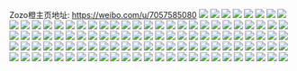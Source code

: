 Zozo橙主页地址: https://weibo.com/u/7057585080 
![](https://wx4.sinaimg.cn/mw2000/007HCUhqly1h8w79xqcs6j32rq22sb2b.jpg) 
![](https://wx4.sinaimg.cn/mw2000/007HCUhqly1h8w7a45c9yj32802you0z.jpg) 
![](https://wx4.sinaimg.cn/mw2000/007HCUhqly1h8w7a7je0qj32802yox6r.jpg) 
![](https://wx4.sinaimg.cn/mw2000/007HCUhqly1h8158790xqj32802yob2b.jpg) 
![](https://wx4.sinaimg.cn/mw2000/007HCUhqly1h81582ubchj32dr367b2a.jpg) 
![](https://wx4.sinaimg.cn/mw2000/007HCUhqly1h8158t9e04j31400u0wpk.jpg) 
![](https://wx4.sinaimg.cn/mw2000/007HCUhqly1h7t21ybxlpj30u011iah2.jpg) 
![](https://wx4.sinaimg.cn/mw2000/007HCUhqly1h7t21yz5a1j30u00u0agd.jpg) 
![](https://wx4.sinaimg.cn/mw2000/007HCUhqly1h7t21xz1d2j30u0140aih.jpg) 
![](https://wx4.sinaimg.cn/mw2000/007HCUhqly1h6b0iqy7jij324m2u6hdx.jpg) 
![](https://wx4.sinaimg.cn/mw2000/007HCUhqly1h6b0iehizbj32yo2804n8.jpg) 
![](https://wx4.sinaimg.cn/mw2000/007HCUhqly1h5x2bugg8nj33403404qu.jpg) 
![](https://wx4.sinaimg.cn/mw2000/007HCUhqly1h5x2b2wfxnj32c0340qv7.jpg) 
![](https://wx4.sinaimg.cn/mw2000/007HCUhqly1h5qdbpbzejj32802yoe85.jpg) 
![](https://wx4.sinaimg.cn/mw2000/007HCUhqly1h5qdbs8gy2j324f2u6e83.jpg) 
![](https://wx4.sinaimg.cn/mw2000/007HCUhqly1h5qdc0xxamj32c0340qv6.jpg) 
![](https://wx4.sinaimg.cn/mw2000/007HCUhqly1h5qdbkywubj32802yoqv9.jpg) 
![](https://wx4.sinaimg.cn/mw2000/007HCUhqly1h5qdbggo4ej32802yoqv9.jpg) 
![](https://wx4.sinaimg.cn/mw2000/007HCUhqly1h5qdbxi11hj32c03401kz.jpg) 
![](https://wx4.sinaimg.cn/mw2000/007HCUhqly1h5qdbum23sj325m2vzqv6.jpg) 
![](https://wx4.sinaimg.cn/mw2000/007HCUhqly1h5qdbwfdnmj31c31s5kjl.jpg) 
![](https://wx4.sinaimg.cn/mw2000/007HCUhqly1h5qdbzma86j32c0340hdx.jpg) 
![](https://wx4.sinaimg.cn/mw2000/007HCUhqly1h4ukhz7ufxj32802yokjn.jpg) 
![](https://wx4.sinaimg.cn/mw2000/007HCUhqly1h4uki2j4duj32802yo7wj.jpg) 
![](https://wx4.sinaimg.cn/mw2000/007HCUhqly1h4uki5xwhmj32802yoe83.jpg) 
![](https://wx4.sinaimg.cn/mw2000/007HCUhqly1h4ukibahenj32802yo7wj.jpg) 
![](https://wx4.sinaimg.cn/mw2000/007HCUhqly1h4ukiev1avj3234288x6q.jpg) 
![](https://wx4.sinaimg.cn/mw2000/007HCUhqly1h4ukii0185j32802yo4qr.jpg) 
![](https://wx4.sinaimg.cn/mw2000/007HCUhqly1h41wsoqeudj32282qzhdv.jpg) 
![](https://wx4.sinaimg.cn/mw2000/007HCUhqly1h41wrnonjwj32c0340npg.jpg) 
![](https://wx4.sinaimg.cn/mw2000/007HCUhqly1h41wti17lpj321s2f0qv5.jpg) 
![](https://wx4.sinaimg.cn/mw2000/007HCUhqly1h41ws0gkmpj328025fnpe.jpg) 
![](https://wx4.sinaimg.cn/mw2000/007HCUhqly1h41wtfx80cj32802ggu0y.jpg) 
![](https://wx4.sinaimg.cn/mw2000/007HCUhqly1h41wsbg2xij31yx2nr7wi.jpg) 
![](https://wx4.sinaimg.cn/mw2000/007HCUhqgy1h03jugrneaj326v2x51l0.jpg) 
![](https://wx4.sinaimg.cn/mw2000/007HCUhqly1gyggeqftbaj32802yohdu.jpg) 
![](https://wx4.sinaimg.cn/mw2000/007HCUhqly1gyggeshzqsj32802yohdu.jpg) 
![](https://wx4.sinaimg.cn/mw2000/007HCUhqly1gyggeuc920j31yu25lnpd.jpg) 
![](https://wx4.sinaimg.cn/mw2000/007HCUhqly1gyggf8api0j32802yoe82.jpg) 
![](https://wx4.sinaimg.cn/mw2000/007HCUhqly1gyggfa71qwj32802rn4qq.jpg) 
![](https://wx4.sinaimg.cn/mw2000/007HCUhqly1gyggf41prhj322722wx6p.jpg) 
![](https://wx4.sinaimg.cn/mw2000/007HCUhqly1gyggfg447vj323m2sue83.jpg) 
![](https://wx4.sinaimg.cn/mw2000/007HCUhqly1gyggfk7bqaj31vb2nm1ky.jpg) 
![](https://wx4.sinaimg.cn/mw2000/007HCUhqly1gyggelt9zbj32802yokjm.jpg) 
![](https://wx4.sinaimg.cn/mw2000/007HCUhqly1gya62psiswj321d2bt1kx.jpg) 
![](https://wx4.sinaimg.cn/mw2000/007HCUhqly1gya62r645oj32yo2804qr.jpg) 
![](https://wx4.sinaimg.cn/mw2000/007HCUhqly1gya62sbm43j32yo2801kz.jpg) 
![](https://wx4.sinaimg.cn/mw2000/007HCUhqly1gya62t4ci0j32802geqv6.jpg) 
![](https://wx4.sinaimg.cn/mw2000/007HCUhqly1gya62p1rdmj32802yonpf.jpg) 
![](https://wx4.sinaimg.cn/mw2000/007HCUhqly1gya64faqtpj333y1aokjm.jpg) 
![](https://wx4.sinaimg.cn/mw2000/007HCUhqly1gy8g83e9izj32802uj4qr.jpg) 
![](https://wx4.sinaimg.cn/mw2000/007HCUhqly1gxxi295lioj32802ze7wj.jpg) 
![](https://wx4.sinaimg.cn/mw2000/007HCUhqly1gxxi2c7lg9j31ym2egkjm.jpg) 
![](https://wx4.sinaimg.cn/mw2000/007HCUhqly1gxk645tzo3j33402c04qs.jpg) 
![](https://wx4.sinaimg.cn/mw2000/007HCUhqly1gxk63a67rhj33402c0kjn.jpg) 
![](https://wx4.sinaimg.cn/mw2000/007HCUhqly1gxk63ew8gbj32rj2c0qv7.jpg) 
![](https://wx4.sinaimg.cn/mw2000/007HCUhqly1gxk63cm6d1j32c0340kjn.jpg) 
![](https://wx4.sinaimg.cn/mw2000/007HCUhqly1gxk63dbpiaj30n01dsdr5.jpg) 
![](https://wx4.sinaimg.cn/mw2000/007HCUhqly1gxk63bgpadj32802yo4qr.jpg) 
![](https://wx4.sinaimg.cn/mw2000/007HCUhqly1gxk63gyfgjj32802yohdu.jpg) 
![](https://wx4.sinaimg.cn/mw2000/007HCUhqly1gxk63g30cdj32802you0y.jpg) 
![](https://wx4.sinaimg.cn/mw2000/007HCUhqly1gxk63jg4yej32802yoe82.jpg) 
![](https://wx4.sinaimg.cn/mw2000/007HCUhqly1gwmjo1rv8hj32802yo1kz.jpg) 
![](https://wx4.sinaimg.cn/mw2000/007HCUhqly1gwmjo61wg3j32io27zx6q.jpg) 
![](https://wx4.sinaimg.cn/mw2000/007HCUhqly1gwmjo7fwizj30n01ba77t.jpg) 
![](https://wx4.sinaimg.cn/mw2000/007HCUhqly1gwmjoa266jj32802yokjm.jpg) 
![](https://wx4.sinaimg.cn/mw2000/007HCUhqly1gwmjnyfmhzj32802q3kjm.jpg) 
![](https://wx4.sinaimg.cn/mw2000/007HCUhqly1gwmjod2fc2j32802z6qv6.jpg) 
![](https://wx4.sinaimg.cn/mw2000/007HCUhqly1gwmjodtc65j30n01dsqev.jpg) 
![](https://wx4.sinaimg.cn/mw2000/007HCUhqly1gwmjoign53j32c0340b2b.jpg) 
![](https://wx4.sinaimg.cn/mw2000/007HCUhqly1gwmjolofd5j32c02sn4qr.jpg) 
![](https://wx4.sinaimg.cn/mw2000/007HCUhqly1gvnuxt27z0j61xo1lwhdt02.jpg) 
![](https://wx4.sinaimg.cn/mw2000/007HCUhqly1gu14pu3zi9j31o0280qv5.jpg) 
![](https://wx4.sinaimg.cn/mw2000/007HCUhqly1gtgiuszozbj322b22akjl.jpg) 
![](https://wx4.sinaimg.cn/mw2000/007HCUhqly1gtgiuvwbxrj322q340e82.jpg) 
![](https://wx4.sinaimg.cn/mw2000/007HCUhqly1gtgiuyyb48j322q340qv6.jpg) 
![](https://wx4.sinaimg.cn/mw2000/007HCUhqly1gtgiuriyu7j322o340b2a.jpg) 
![](https://wx4.sinaimg.cn/mw2000/007HCUhqly1gsnidn48grj32801o0qv5.jpg) 
![](https://wx4.sinaimg.cn/mw2000/007HCUhqly1gsnidldlp1j30u0140wjc.jpg) 
![](https://wx4.sinaimg.cn/mw2000/007HCUhqly1gsnidkx7foj31o02814qq.jpg) 
![](https://wx4.sinaimg.cn/mw2000/007HCUhqly1gmn4mn5tskj31400u0h05.jpg) 
![](https://wx4.sinaimg.cn/mw2000/007HCUhqly1gmg6s4u9tvj30u018anbe.jpg) 
![](https://wx4.sinaimg.cn/mw2000/007HCUhqly1gm7g9bxohpj30u0140ws4.jpg) 
![](https://wx4.sinaimg.cn/mw2000/007HCUhqly1gm7g9dga8mj30u0140qka.jpg) 
![](https://wx4.sinaimg.cn/mw2000/007HCUhqly1gm7g9ctl2cj30u014p7lx.jpg) 
![](https://wx4.sinaimg.cn/mw2000/007HCUhqly1gk8p5c40v5j30u014lk5f.jpg) 
![](https://wx4.sinaimg.cn/mw2000/007HCUhqly1gk8p5lfm97j30u0140wsh.jpg) 
![](https://wx4.sinaimg.cn/mw2000/007HCUhqly1gk8p5n4dy4j30u01407j3.jpg) 
![](https://wx4.sinaimg.cn/mw2000/007HCUhqly1gk8p5m3m13j30u0140qfo.jpg) 
![](https://wx4.sinaimg.cn/mw2000/007HCUhqly1gjvktpij47j30u0140tji.jpg) 
![](https://wx4.sinaimg.cn/mw2000/007HCUhqgy1gc8tccwlsjj30qr0tskjl.jpg) 
![](https://wx4.sinaimg.cn/mw2000/007HCUhqly1gc33lh6ro9j30yi1pcqvf.jpg) 
![](https://wx4.sinaimg.cn/mw2000/007HCUhqgy1gb455x19n6j30u01407d1.jpg) 
![](https://wx4.sinaimg.cn/mw2000/007HCUhqgy1gb455zeqmbj30u01407bh.jpg) 
![](https://wx4.sinaimg.cn/mw2000/007HCUhqgy1gag0g49021j30u0140wlt.jpg) 
![](https://wx4.sinaimg.cn/mw2000/007HCUhqgy1g90ssdcatbj32c03404qr.jpg) 
![](https://wx4.sinaimg.cn/mw2000/007HCUhqgy1g90sshh97tj32c03407wj.jpg) 
![](https://wx4.sinaimg.cn/mw2000/007HCUhqly1g7e1jwcivxj31400u0qe5.jpg) 
![](https://wx4.sinaimg.cn/mw2000/007HCUhqly1g5mgpshgofj30u0140hdt.jpg) 
![](https://wx4.sinaimg.cn/mw2000/007HCUhqgy1g4vqwknmqjj30x41jkb2a.jpg) 
![](https://wx4.sinaimg.cn/mw2000/007HCUhqgy1g4vqw85svjj31o02s77wi.jpg) 
![](https://wx4.sinaimg.cn/mw2000/007HCUhqgy1g4vqxuc6rij31nw2rw1l4.jpg) 
![](https://wx4.sinaimg.cn/mw2000/007HCUhqgy1g4vqy96dqwj32c0340hdu.jpg) 
![](https://wx4.sinaimg.cn/mw2000/007HCUhqgy1g2qj3fyg2tj31s619ib29.jpg) 
![](https://wx4.sinaimg.cn/mw2000/007HCUhqgy1g2mv3nhkcij32c0340kjn.jpg) 
![](https://wx4.sinaimg.cn/mw2000/007HCUhqgy1g2a553flqhj31n61401ky.jpg) 
![](https://wx4.sinaimg.cn/mw2000/007HCUhqgy1g1rkvg0h06j32c03401kx.jpg) 
![](https://wx4.sinaimg.cn/mw2000/007HCUhqgy1g1rkvc6w3mj32c0340avo.jpg) 
